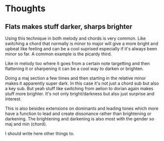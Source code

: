 # Thoughts
## Flats makes stuff darker, sharps brighter
Using this technique in both melody and chords is very common. Like switching a chord that normally is minor to major will give a more bright and upbeat like feeling and can be a cool suprised especially if it's always been minor so far. A common example is the picardy third.

Like in melody too where it goes from a certain note targetting and then flattening it or sharpening it can be a cool way to darken or brighten.

Doing a maj section a few times and then starting in the relative minor makes it apparently super dark. In this case it's not just a chord sub but also a key sub. But yeah stuff like switching from aelion to dorian again makes stuff more brighter. It's not only bright/darkness but also just surprise and interest.

This is also besides extensions on dominants and leading tones which more have a function to lead and create dissonance rather than brightening or darkening. The brightening and darkening is also most with the gender so maj and min (chord).

I should write here other things to.
